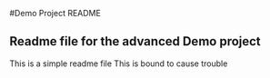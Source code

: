#Demo Project README

## Readme file for the advanced Demo project 
This is a simple readme file
This is bound to cause trouble